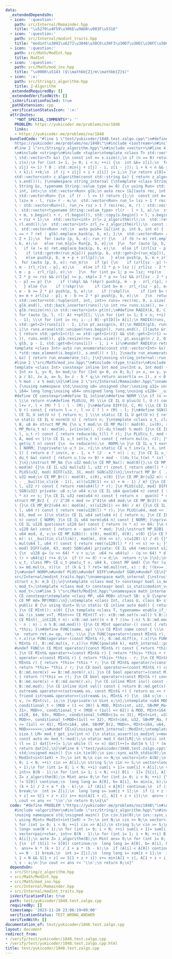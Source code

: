 ```yaml
---
data:
  _extendedDependsOn:
  - icon: ':question:'
    path: src/Internal/Remainder.hpp
    title: "\u5270\u4F59\u306E\u9AD8\u901F\u5316"
  - icon: ':question:'
    path: src/Internal/modint_traits.hpp
    title: "modint\u3092\u6271\u3046\u30C6\u30F3\u30D7\u30EC\u30FC\u30C8"
  - icon: ':question:'
    path: src/Math/ModInt.hpp
    title: ModInt
  - icon: ':question:'
    path: src/Math/mod_inv.hpp
    title: "\u9006\u5143 ($\\mathbb{Z}/m\\mathbb{Z}$)"
  - icon: ':x:'
    path: src/String/z_algorithm.hpp
    title: Z-Algorithm
  _extendedRequiredBy: []
  _extendedVerifiedWith: []
  _isVerificationFailed: true
  _pathExtension: cpp
  _verificationStatusIcon: ':x:'
  attributes:
    '*NOT_SPECIAL_COMMENTS*': ''
    PROBLEM: https://yukicoder.me/problems/no/1848
    links:
    - https://yukicoder.me/problems/no/1848
  bundledCode: "#line 1 \"test/yukicoder/1848.test.zalgo.cpp\"\n#define PROBLEM \"\
    https://yukicoder.me/problems/no/1848\"\n#include <iostream>\n#include <algorithm>\n\
    #line 2 \"src/String/z_algorithm.hpp\"\n#include <vector>\n#line 4 \"src/String/z_algorithm.hpp\"\
    \n#include <string>\n#include <tuple>\ntemplate <class T> std::vector<int> z_algorithm(const\
    \ std::vector<T> &s) {\n const int n= s.size();\n if (n == 0) return {};\n std::vector<int>\
    \ z(n);\n for (int i= 1, j= 0; i < n; ++i) {\n  int &k= z[i];\n  for (k= (j +\
    \ z[j] <= i) ? 0 : std::min(j + z[j] - i, z[i - j]); i + k < n && s[k] == s[i\
    \ + k];) ++k;\n  if (j + z[j] < i + z[i]) j= i;\n }\n return z[0]= n, z;\n}\n\
    std::vector<int> z_algorithm(const std::string &s) { return z_algorithm(std::vector<int>(s.begin(),\
    \ s.end())); }\nnamespace string_internal {\ntemplate <class String> auto run_enumerate_(const\
    \ String &s, typename String::value_type a= 0) {\n using Run= std::tuple<int,\
    \ int, int>;\n std::vector<Run> glb;\n auto rec= [&](auto rec, int l, int r) ->\
    \ std::vector<Run> {\n  if (r - l <= 1) return {};\n  const int m= (l + r) / 2,\
    \ lsz= m - l, rsz= r - m;\n  std::vector<Run> run_l= lsz > 1 ? rec(rec, l, m)\
    \ : std::vector<Run>(), run_r= rsz > 1 ? rec(rec, m, r) : std::vector<Run>();\n\
    \  std::vector<typename String::value_type> rl(r - l + 1, a);\n  std::copy(s.begin()\
    \ + m, s.begin() + r, rl.begin()), std::copy(s.begin() + l, s.begin() + m, rl.begin()\
    \ + rsz + 1);\n  std::vector<int> zrl= z_algorithm(rl);\n  std::reverse(rl.begin(),\
    \ rl.end());\n  std::vector<int> zrl_r= z_algorithm(rl);\n  const int sz= rl.size();\n\
    \  std::vector<Run> ret;\n  auto push= [&](int p, int b, int e) { (b == l || e\
    \ == r ? ret : glb).emplace_back(p, b, e); };\n  std::vector<Run> run_m(rsz /\
    \ 2 + 1);\n  for (auto [p, b, e]: run_r) {\n   if (b != m) ret.emplace_back(p,\
    \ b, e);\n   else run_m[p]= Run{p, b, e};\n  }\n  for (auto [p, b, e]: run_l)\n\
    \   if (e != m) ret.emplace_back(p, b, e);\n   else if (zrl[sz - p] == p) {\n\
    \    if (std::get<0>(run_m[p])) push(p, b, std::get<2>(run_m[p])), run_m[p]= Run{};\n\
    \    else push(p, b, m + p + zrl[p]);\n   } else push(p, b, m + zrl[sz - p]);\n\
    \  for (auto [p, b, e]: run_m)\n   if (p) {\n    if (zrl[sz - p] != p) push(p,\
    \ m - zrl_r[sz - p], e);\n    else if (2 * p > lsz || zrl[sz - 2 * p] < p) push(p,\
    \ m - p - zrl_r[p], e);\n   }\n  for (int p= 1; p <= lsz; ++p)\n   if (bool skpr=\
    \ 2 * p <= rsz && zrl[p] >= p, skpl= 2 * p <= lsz && zrl[sz - 2 * p] >= p; zrl[sz\
    \ - p] == p) {\n    if (!skpl && !skpr) push(p, m - p - zrl_r[p], m + p + zrl[p]);\n\
    \   } else {\n    if (!skpr)\n     if (int b= m - zrl_r[sz - p], e= m + p + zrl[p];\
    \ e - b >= 2 * p) push(p, b, e);\n    if (!skpl)\n     if (int b= m - p - zrl_r[p],\
    \ e= m + zrl[sz - p]; e - b >= 2 * p) push(p, b, e);\n   }\n  return ret;\n };\n\
    \ std::vector<std::tuple<int, int, int>> runs= rec(rec, 0, s.size());\n std::copy(glb.begin(),\
    \ glb.end(), std::back_inserter(runs));\n int rn= runs.size(), n= s.size();\n\
    \ glb.resize(rn);\n std::vector<int> pt(n);\n#define RADIX(A, B, C, D, E) \\\n\
    \ for (auto [p, l, r]: A) ++pt[C]; \\\n for (int i= 1; E < n; ++i) pt[i]+= pt[i\
    \ - 1]; \\\n for (int i= rn; i--;) B[--pt[D]]= A[i];\n RADIX(runs, glb, r - 1,\
    \ std::get<2>(runs[i]) - 1, i)\n pt.assign(n, 0);\n RADIX(glb, runs, l, std::get<1>(glb[i]),\
    \ i)\n runs.erase(std::unique(runs.begin(), runs.end(), [](auto &r1, auto &r2)\
    \ { return std::get<1>(r1) == std::get<1>(r2) && std::get<2>(r1) == std::get<2>(r2);\
    \ }), runs.end()), glb.resize(rn= runs.size()), pt.assign(n / 2, 0);\n RADIX(runs,\
    \ glb, p - 1, std::get<0>(runs[i]) - 1, i + i)\n#undef RADIX\n return glb;\n}\n\
    template <class Int> auto run_enumerate(const std::vector<Int> &s) { return run_enumerate_(s,\
    \ *std::max_element(s.begin(), s.end()) + 1); }\nauto run_enumerate(const std::string\
    \ &s) { return run_enumerate_(s); }\n}\nusing string_internal::run_enumerate;\n\
    #line 2 \"src/Math/mod_inv.hpp\"\n#include <type_traits>\n#include <cassert>\n\
    template <class Int> constexpr inline Int mod_inv(Int a, Int mod) {\n static_assert(std::is_signed_v<Int>);\n\
    \ Int x= 1, y= 0, b= mod;\n for (Int q= 0, z= 0; b;) z= x, x= y, y= z - y * (q=\
    \ a / b), z= a, a= b, b= z - b * q;\n return assert(a == 1), x < 0 ? mod - (-x)\
    \ % mod : x % mod;\n}\n#line 2 \"src/Internal/Remainder.hpp\"\nnamespace math_internal\
    \ {\nusing namespace std;\nusing u8= unsigned char;\nusing u32= unsigned;\nusing\
    \ i64= long long;\nusing u64= unsigned long long;\nusing u128= __uint128_t;\n\
    #define CE constexpr\n#define IL inline\n#define NORM \\\n if (n >= mod) n-= mod;\
    \ \\\n return n\n#define PLUS(U, M) \\\n CE IL U plus(U l, U r) const { return\
    \ l+= r, l < (M) ? l : l - (M); }\n#define DIFF(U, C, M) \\\n CE IL U diff(U l,\
    \ U r) const { return l-= r, l >> C ? l + (M) : l; }\n#define SGN(U) \\\n static\
    \ CE IL U set(U n) { return n; } \\\n static CE IL U get(U n) { return n; } \\\
    \n static CE IL U norm(U n) { return n; }\ntemplate <class u_t, class du_t, u8\
    \ B, u8 A> struct MP_Mo {\n u_t mod;\n CE MP_Mo(): mod(0), iv(0), r2(0) {}\n CE\
    \ MP_Mo(u_t m): mod(m), iv(inv(m)), r2(-du_t(mod) % mod) {}\n CE IL u_t mul(u_t\
    \ l, u_t r) const { return reduce(du_t(l) * r); }\n PLUS(u_t, mod << 1)\n DIFF(u_t,\
    \ A, mod << 1)\n CE IL u_t set(u_t n) const { return mul(n, r2); }\n CE IL u_t\
    \ get(u_t n) const {\n  n= reduce(n);\n  NORM;\n }\n CE IL u_t norm(u_t n) const\
    \ { NORM; }\nprivate:\n u_t iv, r2;\n static CE u_t inv(u_t n, int e= 6, u_t x=\
    \ 1) { return e ? inv(n, e - 1, x * (2 - x * n)) : x; }\n CE IL u_t reduce(const\
    \ du_t &w) const { return u_t(w >> B) + mod - ((du_t(u_t(w) * iv) * mod) >> B);\
    \ }\n};\nstruct MP_Na {\n u32 mod;\n CE MP_Na(): mod(0){};\n CE MP_Na(u32 m):\
    \ mod(m) {}\n CE IL u32 mul(u32 l, u32 r) const { return u64(l) * r % mod; }\n\
    \ PLUS(u32, mod) DIFF(u32, 31, mod) SGN(u32)\n};\nstruct MP_Br {  // mod < 2^31\n\
    \ u32 mod;\n CE MP_Br(): mod(0), s(0), x(0) {}\n CE MP_Br(u32 m): mod(m), s(95\
    \ - __builtin_clz(m - 1)), x(((u128(1) << s) + m - 1) / m) {}\n CE IL u32 mul(u32\
    \ l, u32 r) const { return rem(u64(l) * r); }\n PLUS(u32, mod) DIFF(u32, 31, mod)\
    \ SGN(u32) private: u8 s;\n u64 x;\n CE IL u64 quo(u64 n) const { return (u128(x)\
    \ * n) >> s; }\n CE IL u32 rem(u64 n) const { return n - quo(n) * mod; }\n};\n\
    struct MP_Br2 {  // 2^20 < mod <= 2^41\n u64 mod;\n CE MP_Br2(): mod(0), x(0)\
    \ {}\n CE MP_Br2(u64 m): mod(m), x((u128(1) << 84) / m) {}\n CE IL u64 mul(u64\
    \ l, u64 r) const { return rem(u128(l) * r); }\n PLUS(u64, mod << 1)\n DIFF(u64,\
    \ 63, mod << 1)\n static CE IL u64 set(u64 n) { return n; }\n CE IL u64 get(u64\
    \ n) const { NORM; }\n CE IL u64 norm(u64 n) const { NORM; }\nprivate:\n u64 x;\n\
    \ CE IL u128 quo(const u128 &n) const { return (n * x) >> 84; }\n CE IL u64 rem(const\
    \ u128 &n) const { return n - quo(n) * mod; }\n};\nstruct MP_D2B1 {\n u8 s;\n\
    \ u64 mod, d, v;\n CE MP_D2B1(): s(0), mod(0), d(0), v(0) {}\n CE MP_D2B1(u64\
    \ m): s(__builtin_clzll(m)), mod(m), d(m << s), v(u128(-1) / d) {}\n CE IL u64\
    \ mul(u64 l, u64 r) const { return rem((u128(l) * r) << s) >> s; }\n PLUS(u64,\
    \ mod) DIFF(u64, 63, mod) SGN(u64) private: CE IL u64 rem(const u128 &u) const\
    \ {\n  u128 q= (u >> 64) * v + u;\n  u64 r= u64(u) - (q >> 64) * d - d;\n  if\
    \ (r > u64(q)) r+= d;\n  if (r >= d) r-= d;\n  return r;\n }\n};\ntemplate <class\
    \ u_t, class MP> CE u_t pow(u_t x, u64 k, const MP &md) {\n for (u_t ret= md.set(1);;\
    \ x= md.mul(x, x))\n  if (k & 1 ? ret= md.mul(ret, x) : 0; !(k>>= 1)) return ret;\n\
    }\n#undef NORM\n#undef PLUS\n#undef DIFF\n#undef SGN\n#undef CE\n}\n#line 3 \"\
    src/Internal/modint_traits.hpp\"\nnamespace math_internal {\nstruct m_b {};\n\
    struct s_b: m_b {};\n}\ntemplate <class mod_t> constexpr bool is_modint_v= std::is_base_of_v<math_internal::m_b,\
    \ mod_t>;\ntemplate <class mod_t> constexpr bool is_staticmodint_v= std::is_base_of_v<math_internal::s_b,\
    \ mod_t>;\n#line 5 \"src/Math/ModInt.hpp\"\nnamespace math_internal {\n#define\
    \ CE constexpr\ntemplate <class MP, u64 MOD> struct SB: s_b {\nprotected:\n static\
    \ CE MP md= MP(MOD);\n};\ntemplate <class Int, class U, class B> struct MInt:\
    \ public B {\n using Uint= U;\n static CE inline auto mod() { return B::md.mod;\
    \ }\n CE MInt(): x(0) {}\n template <class T, typename= enable_if_t<is_modint_v<T>\
    \ && !is_same_v<T, MInt>>> CE MInt(T v): x(B::md.set(v.val() % B::md.mod)) {}\n\
    \ CE MInt(__int128_t n): x(B::md.set((n < 0 ? ((n= (-n) % B::md.mod) ? B::md.mod\
    \ - n : n) : n % B::md.mod))) {}\n CE MInt operator-() const { return MInt() -\
    \ *this; }\n#define FUNC(name, op) \\\n CE MInt name const { \\\n  MInt ret; \\\
    \n  return ret.x= op, ret; \\\n }\n FUNC(operator+(const MInt& r), B::md.plus(x,\
    \ r.x))\n FUNC(operator-(const MInt& r), B::md.diff(x, r.x))\n FUNC(operator*(const\
    \ MInt& r), B::md.mul(x, r.x))\n FUNC(pow(u64 k), math_internal::pow(x, k, B::md))\n\
    #undef FUNC\n CE MInt operator/(const MInt& r) const { return *this * r.inv();\
    \ }\n CE MInt& operator+=(const MInt& r) { return *this= *this + r; }\n CE MInt&\
    \ operator-=(const MInt& r) { return *this= *this - r; }\n CE MInt& operator*=(const\
    \ MInt& r) { return *this= *this * r; }\n CE MInt& operator/=(const MInt& r) {\
    \ return *this= *this / r; }\n CE bool operator==(const MInt& r) const { return\
    \ B::md.norm(x) == B::md.norm(r.x); }\n CE bool operator!=(const MInt& r) const\
    \ { return !(*this == r); }\n CE bool operator<(const MInt& r) const { return\
    \ B::md.norm(x) < B::md.norm(r.x); }\n CE inline MInt inv() const { return mod_inv<Int>(val(),\
    \ B::md.mod); }\n CE inline Uint val() const { return B::md.get(x); }\n friend\
    \ ostream& operator<<(ostream& os, const MInt& r) { return os << r.val(); }\n\
    \ friend istream& operator>>(istream& is, MInt& r) {\n  i64 v;\n  return is >>\
    \ v, r= MInt(v), is;\n }\nprivate:\n Uint x;\n};\ntemplate <u64 MOD> using ModInt=\
    \ conditional_t < (MOD < (1 << 30)) & MOD, MInt<int, u32, SB<MP_Mo<u32, u64, 32,\
    \ 31>, MOD>>, conditional_t < (MOD < (1ull << 62)) & MOD, MInt<i64, u64, SB<MP_Mo<u64,\
    \ u128, 64, 63>, MOD>>, conditional_t<MOD<(1u << 31), MInt<int, u32, SB<MP_Na,\
    \ MOD>>, conditional_t<MOD<(1ull << 32), MInt<i64, u32, SB<MP_Na, MOD>>, conditional_t<MOD\
    \ <= (1ull << 41), MInt<i64, u64, SB<MP_Br2, MOD>>, MInt<i64, u64, SB<MP_D2B1,\
    \ MOD>>>>>>>;\n#undef CE\n}\nusing math_internal::ModInt;\ntemplate <class mod_t,\
    \ size_t LM> mod_t get_inv(int n) {\n static_assert(is_modint_v<mod_t>);\n static\
    \ const auto m= mod_t::mod();\n static mod_t dat[LM];\n static int l= 1;\n if\
    \ (l == 1) dat[l++]= 1;\n while (l <= n) dat[l++]= dat[m % l] * (m - m / l);\n\
    \ return dat[n];\n}\n#line 6 \"test/yukicoder/1848.test.zalgo.cpp\"\nusing namespace\
    \ std;\nsigned main() {\n cin.tie(0);\n ios::sync_with_stdio(0);\n using Mint=\
    \ ModInt<int(1e9) + 7>;\n int N;\n cin >> N;\n vector<int> A(N);\n for (int i=\
    \ 0; i < N; ++i) cin >> A[i];\n string S;\n cin >> S;\n vector<long long> sum(N\
    \ + 1);\n for (int i= 0; i < N; ++i) sum[i + 1]= sum[i] + A[i];\n vector<pair<char,\
    \ int>> B(N - 1);\n for (int i= 1; i < N; ++i) B[i - 1]= {S[i], A[i]};\n auto\
    \ Z= z_algorithm(B);\n Mint ans= 0;\n for (int i= 0; i < N; ++i) {\n  if (S[i]\
    \ != S[0]) continue;\n  long long a= A[0], b= A[i], k= min(a, b);\n  ans+= k *\
    \ (k + 1) / 2 + a * (b - k);\n  if (A[i] < A[0]) continue;\n  if (i == N - 1)\
    \ break;\n  int z= Z[i];\n  long long s= sum[z + 1];\n  if (i + z + 1 < N && S[1\
    \ + z] == S[1 + z + i]) s+= min(A[1 + z], A[1 + z + i]);\n  ans+= s - a;\n }\n\
    \ cout << ans << '\\n';\n return 0;\n}\n"
  code: "#define PROBLEM \"https://yukicoder.me/problems/no/1848\"\n#include <iostream>\n\
    #include <algorithm>\n#include \"src/String/z_algorithm.hpp\"\n#include \"src/Math/ModInt.hpp\"\
    \nusing namespace std;\nsigned main() {\n cin.tie(0);\n ios::sync_with_stdio(0);\n\
    \ using Mint= ModInt<int(1e9) + 7>;\n int N;\n cin >> N;\n vector<int> A(N);\n\
    \ for (int i= 0; i < N; ++i) cin >> A[i];\n string S;\n cin >> S;\n vector<long\
    \ long> sum(N + 1);\n for (int i= 0; i < N; ++i) sum[i + 1]= sum[i] + A[i];\n\
    \ vector<pair<char, int>> B(N - 1);\n for (int i= 1; i < N; ++i) B[i - 1]= {S[i],\
    \ A[i]};\n auto Z= z_algorithm(B);\n Mint ans= 0;\n for (int i= 0; i < N; ++i)\
    \ {\n  if (S[i] != S[0]) continue;\n  long long a= A[0], b= A[i], k= min(a, b);\n\
    \  ans+= k * (k + 1) / 2 + a * (b - k);\n  if (A[i] < A[0]) continue;\n  if (i\
    \ == N - 1) break;\n  int z= Z[i];\n  long long s= sum[z + 1];\n  if (i + z +\
    \ 1 < N && S[1 + z] == S[1 + z + i]) s+= min(A[1 + z], A[1 + z + i]);\n  ans+=\
    \ s - a;\n }\n cout << ans << '\\n';\n return 0;\n}"
  dependsOn:
  - src/String/z_algorithm.hpp
  - src/Math/ModInt.hpp
  - src/Math/mod_inv.hpp
  - src/Internal/Remainder.hpp
  - src/Internal/modint_traits.hpp
  isVerificationFile: true
  path: test/yukicoder/1848.test.zalgo.cpp
  requiredBy: []
  timestamp: '2023-11-20 23:06:19+09:00'
  verificationStatus: TEST_WRONG_ANSWER
  verifiedWith: []
documentation_of: test/yukicoder/1848.test.zalgo.cpp
layout: document
redirect_from:
- /verify/test/yukicoder/1848.test.zalgo.cpp
- /verify/test/yukicoder/1848.test.zalgo.cpp.html
title: test/yukicoder/1848.test.zalgo.cpp
---
```

